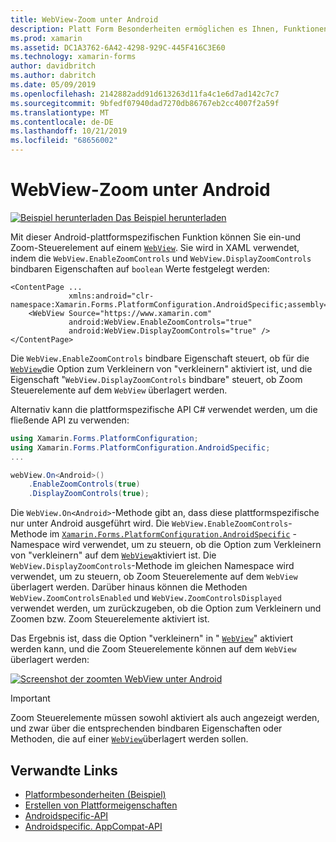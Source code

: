 ```yaml
---
title: WebView-Zoom unter Android
description: Platt Form Besonderheiten ermöglichen es Ihnen, Funktionen zu nutzen, die nur auf einer bestimmten Plattform verfügbar sind, ohne dass benutzerdefinierte Renderer oder Effekte implementiert werden. In diesem Artikel wird erläutert, wie Sie die plattformspezifische Android-Datei nutzen, die Zoom für eine WebView ermöglicht.
ms.prod: xamarin
ms.assetid: DC1A3762-6A42-4298-929C-445F416C3E60
ms.technology: xamarin-forms
author: davidbritch
ms.author: dabritch
ms.date: 05/09/2019
ms.openlocfilehash: 2142882add91d613263d11fa4c1e6d7ad142c7c7
ms.sourcegitcommit: 9bfedf07940dad7270db86767eb2cc4007f2a59f
ms.translationtype: MT
ms.contentlocale: de-DE
ms.lasthandoff: 10/21/2019
ms.locfileid: "68656002"
---
```

# <a name="webview-zoom-on-android"></a>WebView-Zoom unter Android

[![Beispiel herunterladen](~/media/shared/download.png) Das Beispiel herunterladen](https://docs.microsoft.com/samples/xamarin/xamarin-forms-samples/userinterface-platformspecifics)

Mit dieser Android-plattformspezifischen Funktion können Sie ein-und Zoom-Steuerelement auf einem [`WebView`](xref:Xamarin.Forms.WebView). Sie wird in XAML verwendet, indem die `WebView.EnableZoomControls` und `WebView.DisplayZoomControls` bindbaren Eigenschaften auf `boolean` Werte festgelegt werden:

```xaml
<ContentPage ...
             xmlns:android="clr-namespace:Xamarin.Forms.PlatformConfiguration.AndroidSpecific;assembly=Xamarin.Forms.Core">
    <WebView Source="https://www.xamarin.com"
             android:WebView.EnableZoomControls="true"
             android:WebView.DisplayZoomControls="true" />
</ContentPage>
```

Die `WebView.EnableZoomControls` bindbare Eigenschaft steuert, ob für die [`WebView`](xref:Xamarin.Forms.WebView)die Option zum Verkleinern von "verkleinern" aktiviert ist, und die Eigenschaft "`WebView.DisplayZoomControls` bindbare" steuert, ob Zoom Steuerelemente auf dem `WebView` überlagert werden.

Alternativ kann die plattformspezifische API C# verwendet werden, um die fließende API zu verwenden:

```csharp
using Xamarin.Forms.PlatformConfiguration;
using Xamarin.Forms.PlatformConfiguration.AndroidSpecific;
...

webView.On<Android>()
    .EnableZoomControls(true)
    .DisplayZoomControls(true);
```

Die `WebView.On<Android>`-Methode gibt an, dass diese plattformspezifische nur unter Android ausgeführt wird. Die `WebView.EnableZoomControls`-Methode im [`Xamarin.Forms.PlatformConfiguration.AndroidSpecific`](xref:Xamarin.Forms.PlatformConfiguration.AndroidSpecific) -Namespace wird verwendet, um zu steuern, ob die Option zum Verkleinern von "verkleinern" auf dem [`WebView`](xref:Xamarin.Forms.WebView)aktiviert ist. Die `WebView.DisplayZoomControls`-Methode im gleichen Namespace wird verwendet, um zu steuern, ob Zoom Steuerelemente auf dem `WebView` überlagert werden. Darüber hinaus können die Methoden `WebView.ZoomControlsEnabled` und `WebView.ZoomControlsDisplayed` verwendet werden, um zurückzugeben, ob die Option zum Verkleinern und Zoomen bzw. Zoom Steuerelemente aktiviert ist.

Das Ergebnis ist, dass die Option "verkleinern" in " [`WebView`](xref:Xamarin.Forms.WebView)" aktiviert werden kann, und die Zoom Steuerelemente können auf dem `WebView` überlagert werden:

[![Screenshot der zoomten WebView unter Android](webview-zoom-controls-images/webview-zoom.png "Vergrößern der WebView")](webview-zoom-controls-images/webview-zoom-large.png#lightbox "Vergrößern der WebView")

> [!IMPORTANT]
> Zoom Steuerelemente müssen sowohl aktiviert als auch angezeigt werden, und zwar über die entsprechenden bindbaren Eigenschaften oder Methoden, die auf einer [`WebView`](xref:Xamarin.Forms.WebView)überlagert werden sollen.

## <a name="related-links"></a>Verwandte Links

- [Platformbesonderheiten (Beispiel)](https://docs.microsoft.com/samples/xamarin/xamarin-forms-samples/userinterface-platformspecifics)
- [Erstellen von Plattformeigenschaften](~/xamarin-forms/platform/platform-specifics/index.md#creating-platform-specifics)
- [Androidspecific-API](xref:Xamarin.Forms.PlatformConfiguration.AndroidSpecific)
- [Androidspecific. AppCompat-API](xref:Xamarin.Forms.PlatformConfiguration.AndroidSpecific.AppCompat)

